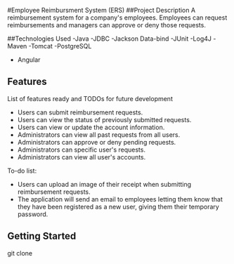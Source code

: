 #Employee Reimbursment System (ERS)
##Project Description
A reimbursement system for a company's employees. Employees can request reimbursements and managers can approve or deny those requests.

##Technologies Used
-Java
-JDBC
-Jackson Data-bind
-JUnit
-Log4J
-Maven
-Tomcat
-PostgreSQL
- Angular
## Features
List of features ready and TODOs for future development

- Users can submit reimbursement requests.
- Users can view the status of previously submitted requests.
- Users can view or update the account information.
- Administrators can view all past requests from all users.
- Administrators can approve or deny pending requests.
- Administrators can specific user's requests.
- Administrators can view all user's accounts.

To-do list:

- Users can upload an image of their receipt when submitting reimbursement requests.
- The application will send an email to employees letting them know that they have been registered as a new user, giving them their temporary password.
## Getting Started
git clone
